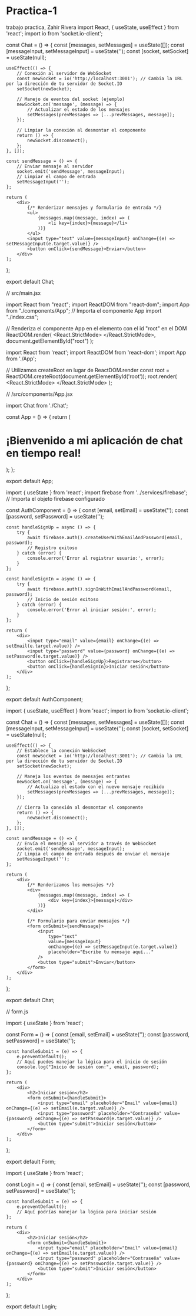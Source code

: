 # Practica-1
trabajo practica, Zahir Rivera
import React, { useState, useEffect } from 'react';
import io from 'socket.io-client';

const Chat = () => {
    const [messages, setMessages] = useState([]);
    const [messageInput, setMessageInput] = useState('');
    const [socket, setSocket] = useState(null);

    useEffect(() => {
        // Conexión al servidor de WebSocket
        const newSocket = io('http://localhost:3001'); // Cambia la URL por la dirección de tu servidor de Socket.IO
        setSocket(newSocket);

        // Manejo de eventos del socket (ejemplo)
        newSocket.on('message', (message) => {
            // Actualizar el estado de los mensajes
            setMessages(prevMessages => [...prevMessages, message]);
        });

        // Limpiar la conexión al desmontar el componente
        return () => {
            newSocket.disconnect();
        };
    }, []);

    const sendMessage = () => {
        // Enviar mensaje al servidor
        socket.emit('sendMessage', messageInput);
        // Limpiar el campo de entrada
        setMessageInput('');
    };

    return (
        <div>
            {/* Renderizar mensajes y formulario de entrada */}
            <ul>
                {messages.map((message, index) => (
                    <li key={index}>{message}</li>
                ))}
            </ul>
            <input type="text" value={messageInput} onChange={(e) => setMessageInput(e.target.value)} />
            <button onClick={sendMessage}>Enviar</button>
        </div>
    );
};

export default Chat;















// src/main.jsx

import React from "react";
import ReactDOM from "react-dom";
import App from "./components/App"; // Importa el componente App
import "./index.css";

// Renderiza el componente App en el elemento con el id "root" en el DOM
ReactDOM.render(
    <React.StrictMode>
        <App />
    </React.StrictMode>,
    document.getElementById("root")
);




















import React from 'react';
import ReactDOM from 'react-dom';
import App from './App';

// Utilizamos createRoot en lugar de ReactDOM.render
const root = ReactDOM.createRoot(document.getElementById('root'));
root.render(
    <React.StrictMode>
        <App />
    </React.StrictMode>
);


















// /src/components/App.jsx

import Chat from './Chat';

const App = () => {
    return (
        <div>
            <h1>¡Bienvenido a mi aplicación de chat en tiempo real!</h1>
            <Chat />
        </div>
    );
};

export default App;






















import { useState } from 'react';
import firebase from '../services/firebase'; // Importa el objeto firebase configurado

const AuthComponent = () => {
    const [email, setEmail] = useState('');
    const [password, setPassword] = useState('');

    const handleSignUp = async () => {
        try {
            await firebase.auth().createUserWithEmailAndPassword(email, password);
            // Registro exitoso
        } catch (error) {
            console.error('Error al registrar usuario:', error);
        }
    };

    const handleSignIn = async () => {
        try {
            await firebase.auth().signInWithEmailAndPassword(email, password);
            // Inicio de sesión exitoso
        } catch (error) {
            console.error('Error al iniciar sesión:', error);
        }
    };

    return (
        <div>
            <input type="email" value={email} onChange={(e) => setEmail(e.target.value)} />
            <input type="password" value={password} onChange={(e) => setPassword(e.target.value)} />
            <button onClick={handleSignUp}>Registrarse</button>
            <button onClick={handleSignIn}>Iniciar sesión</button>
        </div>
    );
};

export default AuthComponent;
































import  { useState, useEffect } from 'react';
import io from 'socket.io-client';

const Chat = () => {
    const [messages, setMessages] = useState([]);
    const [messageInput, setMessageInput] = useState('');
    const [socket, setSocket] = useState(null);

    useEffect(() => {
        // Establece la conexión WebSocket
        const newSocket = io('http://localhost:3001'); // Cambia la URL por la dirección de tu servidor de Socket.IO
        setSocket(newSocket);

        // Maneja los eventos de mensajes entrantes
        newSocket.on('message', (message) => {
            // Actualiza el estado con el nuevo mensaje recibido
            setMessages(prevMessages => [...prevMessages, message]);
        });

        // Cierra la conexión al desmontar el componente
        return () => {
            newSocket.disconnect();
        };
    }, []);

    const sendMessage = () => {
        // Envía el mensaje al servidor a través de WebSocket
        socket.emit('sendMessage', messageInput);
        // Limpia el campo de entrada después de enviar el mensaje
        setMessageInput('');
    };

    return (
        <div>
            {/* Renderizamos los mensajes */}
            <div>
                {messages.map((message, index) => (
                    <div key={index}>{message}</div>
                ))}
            </div>

            {/* Formulario para enviar mensajes */}
            <form onSubmit={sendMessage}>
                <input
                    type="text"
                    value={messageInput}
                    onChange={(e) => setMessageInput(e.target.value)}
                    placeholder="Escribe tu mensaje aquí..."
                />
                <button type="submit">Enviar</button>
            </form>
        </div>
    );
};

export default Chat;




























// form.js

import  { useState } from 'react';

const Form = () => {
    const [email, setEmail] = useState('');
    const [password, setPassword] = useState('');

    const handleSubmit = (e) => {
        e.preventDefault();
        // Aquí puedes manejar la lógica para el inicio de sesión
        console.log("Inicio de sesión con:", email, password);
    };

    return (
        <div>
            <h2>Iniciar sesión</h2>
            <form onSubmit={handleSubmit}>
                <input type="email" placeholder="Email" value={email} onChange={(e) => setEmail(e.target.value)} />
                <input type="password" placeholder="Contraseña" value={password} onChange={(e) => setPassword(e.target.value)} />
                <button type="submit">Iniciar sesión</button>
            </form>
        </div>
    );
};

export default Form;























import  { useState } from 'react';

const Login = () => {
    const [email, setEmail] = useState('');
    const [password, setPassword] = useState('');

    const handleSubmit = (e) => {
        e.preventDefault();
        // Aquí podrías manejar la lógica para iniciar sesión
    };

    return (
        <div>
            <h2>Iniciar sesión</h2>
            <form onSubmit={handleSubmit}>
                <input type="email" placeholder="Email" value={email} onChange={(e) => setEmail(e.target.value)} />
                <input type="password" placeholder="Contraseña" value={password} onChange={(e) => setPassword(e.target.value)} />
                <button type="submit">Iniciar sesión</button>
            </form>
        </div>
    );
};

export default Login;





